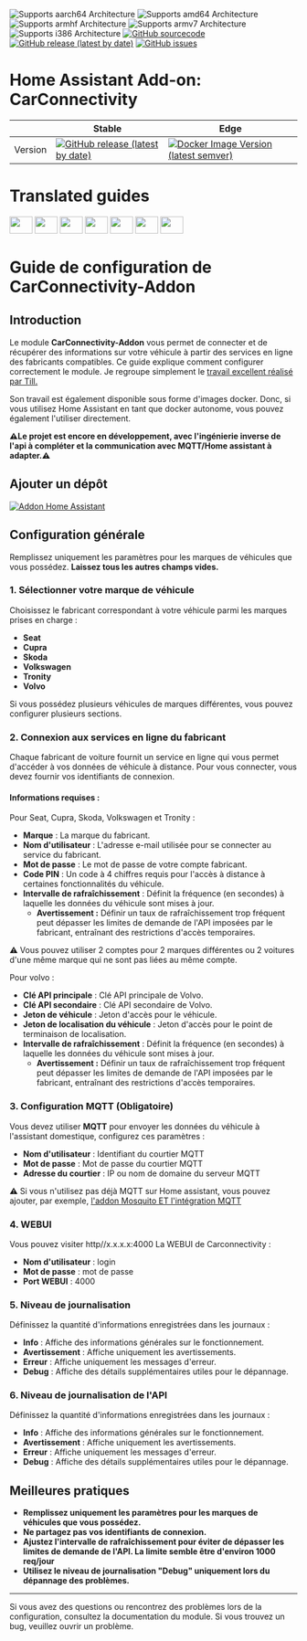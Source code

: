 ![Supports aarch64 Architecture][aarch64-shield]
![Supports amd64 Architecture][amd64-shield]
![Supports armhf Architecture][armhf-shield]
![Supports armv7 Architecture][armv7-shield]
![Supports i386 Architecture][i386-shield]
[![GitHub sourcecode](https://img.shields.io/badge/Source-GitHub-green)](https://github.com/Pulpyyyy/carconnectivity-addon/)
[![GitHub release (latest by date)](https://img.shields.io/github/v/release/Pulpyyyy/carconnectivity-addon)](https://github.com/Pulpyyyy/carconnectivity-addon/releases/latest)
[![GitHub issues](https://img.shields.io/github/issues/Pulpyyyy/carconnectivity-addon)](https://github.com/Pulpyyyy/carconnectivity-addon/issues)

[aarch64-shield]: https://img.shields.io/badge/aarch64-yes-green.svg
[amd64-shield]: https://img.shields.io/badge/amd64-yes-green.svg
[armhf-shield]: https://img.shields.io/badge/armhf-yes-green.svg
[armv7-shield]: https://img.shields.io/badge/armv7-yes-green.svg
[i386-shield]: https://img.shields.io/badge/i386-yes-green.svg

# Home Assistant Add-on: CarConnectivity

|         | Stable                                                                                                                         | Edge                                                                                                                                         |
| ------- | ------------------------------------------------------------------------------------------------------------------------------ | -------------------------------------------------------------------------------------------------------------------------------------------- |
| Version | [![GitHub release (latest by date)](https://img.shields.io/docker/v/pulpyyyy/carconnectivity-addon-amd64?&sort=date&label=&style=for-the-badge)](https://github.com/pulpyyyy/carconnectivity-addon/releases) | [![Docker Image Version (latest semver)](https://img.shields.io/docker/v/pulpyyyy/carconnectivity-addon-edge-amd64?&sort=date&label=&style=for-the-badge)](https://github.com/Pulpyyyy/carconnectivity-addon/blob/main/carconnectivity-addon-edge/CHANGELOG.md) |

# Translated guides

<a href="https://github.com/Pulpyyyy/carconnectivity-addon/blob/main/README.French.md"><img src="https://upload.wikimedia.org/wikipedia/commons/thumb/c/c3/Flag_of_France.svg/1280px-Flag_of_France.svg.png" width="40" height="30"></a> 
<a href="https://github.com/Pulpyyyy/carconnectivity-addon/blob/main/README.Italian.md"><img src="https://upload.wikimedia.org/wikipedia/commons/thumb/0/03/Flag_of_Italy.svg/1280px-Flag_of_Italy.svg.png" width="40" height="30"></a> 
<a href="https://github.com/Pulpyyyy/carconnectivity-addon/blob/main/README.German.md"><img src="https://upload.wikimedia.org/wikipedia/commons/thumb/b/ba/Flag_of_Germany.svg/1280px-Flag_of_Germany.svg.png" width="40" height="30"></a> 
<a href="https://github.com/Pulpyyyy/carconnectivity-addon/blob/main/README.Spanish.md"><img src="https://upload.wikimedia.org/wikipedia/commons/thumb/9/9a/Flag_of_Spain.svg/1280px-Flag_of_Spain.svg.png" width="40" height="30"></a> 
<a href="https://github.com/Pulpyyyy/carconnectivity-addon/blob/main/README.Polish.md"><img src="https://upload.wikimedia.org/wikipedia/commons/thumb/1/12/Flag_of_Poland.svg/1280px-Flag_of_Poland.svg.png" width="40" height="30"></a> 
<a href="https://github.com/Pulpyyyy/carconnectivity-addon/blob/main/README.Portuguese.md"><img src="https://upload.wikimedia.org/wikipedia/commons/thumb/5/5c/Flag_of_Portugal.svg/1280px-Flag_of_Portugal.svg.png" width="40" height="30"></a> 
<a href="https://github.com/Pulpyyyy/carconnectivity-addon/blob/main/README.md"><img src="https://upload.wikimedia.org/wikipedia/commons/a/a5/Flag_of_the_United_Kingdom_%281-2%29.svg" width="40" height="30"></a>



# Guide de configuration de CarConnectivity-Addon

## Introduction

Le module **CarConnectivity-Addon** vous permet de connecter et de récupérer des informations sur votre véhicule à partir des services en ligne des fabricants compatibles. Ce guide explique comment configurer correctement le module.
Je regroupe simplement le [travail excellent réalisé par Till.](https://github.com/tillsteinbach/CarConnectivity)

Son travail est également disponible sous forme d'images docker. Donc, si vous utilisez Home Assistant en tant que docker autonome, vous pouvez également l'utiliser directement.

**⚠️Le projet est encore en développement, avec l'ingénierie inverse de l'api à compléter et la communication avec MQTT/Home assistant à adapter.⚠️**

## Ajouter un dépôt

[![Addon Home Assistant](https://raw.githubusercontent.com/Pulpyyyy/carconnectivity-addon/refs/heads/main/.github/img/addon-ha.svg)](https://my.home-assistant.io/redirect/supervisor_add_addon_repository/?repository_url=https%3A%2F%2Fgithub.com%2FPulpyyyy%2Fcarconnectivity-addon)

## Configuration générale

Remplissez uniquement les paramètres pour les marques de véhicules que vous possédez. **Laissez tous les autres champs vides.**

### 1. Sélectionner votre marque de véhicule
Choisissez le fabricant correspondant à votre véhicule parmi les marques prises en charge :
- **Seat**
- **Cupra**
- **Skoda**
- **Volkswagen**
- **Tronity**
- **Volvo**

Si vous possédez plusieurs véhicules de marques différentes, vous pouvez configurer plusieurs sections.

### 2. Connexion aux services en ligne du fabricant
Chaque fabricant de voiture fournit un service en ligne qui vous permet d'accéder à vos données de véhicule à distance. Pour vous connecter, vous devez fournir vos identifiants de connexion.

#### Informations requises :
Pour Seat, Cupra, Skoda, Volkswagen et Tronity :
- **Marque** : La marque du fabricant.
- **Nom d'utilisateur** : L'adresse e-mail utilisée pour se connecter au service du fabricant.
- **Mot de passe** : Le mot de passe de votre compte fabricant.
- **Code PIN** : Un code à 4 chiffres requis pour l'accès à distance à certaines fonctionnalités du véhicule.
- **Intervalle de rafraîchissement** : Définit la fréquence (en secondes) à laquelle les données du véhicule sont mises à jour.
  - **Avertissement :** Définir un taux de rafraîchissement trop fréquent peut dépasser les limites de demande de l'API imposées par le fabricant, entraînant des restrictions d'accès temporaires.

⚠️ Vous pouvez utiliser 2 comptes pour 2 marques différentes ou 2 voitures d'une même marque qui ne sont pas liées au même compte.

Pour volvo :
- **Clé API principale** : Clé API principale de Volvo.
- **Clé API secondaire** : Clé API secondaire de Volvo.
- **Jeton de véhicule** : Jeton d'accès pour le véhicule.
- **Jeton de localisation du véhicule** : Jeton d'accès pour le point de terminaison de localisation.
- **Intervalle de rafraîchissement** : Définit la fréquence (en secondes) à laquelle les données du véhicule sont mises à jour.
  - **Avertissement :** Définir un taux de rafraîchissement trop fréquent peut dépasser les limites de demande de l'API imposées par le fabricant, entraînant des restrictions d'accès temporaires.

### 3. Configuration MQTT (Obligatoire)
Vous devez utiliser **MQTT** pour envoyer les données du véhicule à l'assistant domestique, configurez ces paramètres :
- **Nom d'utilisateur** : Identifiant du courtier MQTT
- **Mot de passe** : Mot de passe du courtier MQTT
- **Adresse du courtier** : IP ou nom de domaine du serveur MQTT

⚠️ Si vous n'utilisez pas déjà MQTT sur Home assistant, vous pouvez ajouter, par exemple, [l'addon Mosquito ET l'intégration MQTT](https://www.home-assistant.io/integrations/mqtt) 

### 4. WEBUI
Vous pouvez visiter http//x.x.x.x:4000 La WEBUI de Carconnectivity :
- **Nom d'utilisateur** : login
- **Mot de passe** : mot de passe
- **Port WEBUI** : 4000

### 5. Niveau de journalisation
Définissez la quantité d'informations enregistrées dans les journaux :
- **Info** : Affiche des informations générales sur le fonctionnement.
- **Avertissement** : Affiche uniquement les avertissements.
- **Erreur** : Affiche uniquement les messages d'erreur.
- **Debug** : Affiche des détails supplémentaires utiles pour le dépannage.

### 6. Niveau de journalisation de l'API
Définissez la quantité d'informations enregistrées dans les journaux :
- **Info** : Affiche des informations générales sur le fonctionnement.
- **Avertissement** : Affiche uniquement les avertissements.
- **Erreur** : Affiche uniquement les messages d'erreur.
- **Debug** : Affiche des détails supplémentaires utiles pour le dépannage.

## Meilleures pratiques
- **Remplissez uniquement les paramètres pour les marques de véhicules que vous possédez.**
- **Ne partagez pas vos identifiants de connexion.**
- **Ajustez l'intervalle de rafraîchissement pour éviter de dépasser les limites de demande de l'API. La limite semble être d'environ 1000 req/jour**
- **Utilisez le niveau de journalisation "Debug" uniquement lors du dépannage des problèmes.**

---

Si vous avez des questions ou rencontrez des problèmes lors de la configuration, consultez la documentation du module.
Si vous trouvez un bug, veuillez ouvrir un problème.